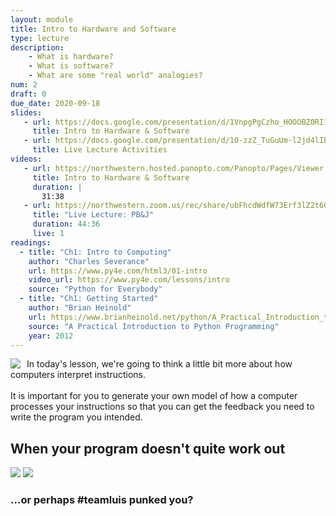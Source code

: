 ```yaml
---
layout: module
title: Intro to Hardware and Software
type: lecture
description: 
    - What is hardware?
    - What is software?
    - What are some "real world" analogies?
num: 2
draft: 0
due_date: 2020-09-18
slides:
   - url: https://docs.google.com/presentation/d/1VnpgPgCzho_HOOOBZ0RI1D7a6xNXk95PdM7T6YdqYp0/edit?usp=sharing
     title: Intro to Hardware & Software
   - url: https://docs.google.com/presentation/d/1O-zzZ_TuGuUm-l2jd4lIBF9pEr-H0F9A8VU7XKopyk4/edit?usp=sharing
     title: Live Lecture Activities
videos:
   - url: https://northwestern.hosted.panopto.com/Panopto/Pages/Viewer.aspx?id=21156fcc-da06-4c59-b6e5-ac3800cf3cd1
     title: Intro to Hardware & Software
     duration: |
       31:38
   - url: https://northwestern.zoom.us/rec/share/ubFhcdWdfW73Erf3lZ2t605oP12sje6VuwtyyPQuxHyjV9auQgXQcAid88HyhU8M.qdUYB20dDRe2O4Cz
     title: "Live Lecture: PB&J"
     duration: 44:36
     live: 1
readings:
  - title: "Ch1: Intro to Computing"
    author: "Charles Severance"
    url: https://www.py4e.com/html3/01-intro
    video_url: https://www.py4e.com/lessons/intro
    source: "Python for Everybody"
  - title: "Ch1: Getting Started"
    author: "Brian Heinold"
    url: https://www.brianheinold.net/python/A_Practical_Introduction_to_Python_Programming_Heinold.pdf
    source: "A Practical Introduction to Python Programming"
    year: 2012
---
```


<img src="../assets/images/lectures/pbj.png" style="max-width:300px;float:left;margin-right:10px;" /> In today's lesson, we're going to think a little bit more about how computers interpret instructions. <br><br>It is important for you to generate your own model of how a computer processes your instructions so that you can get the feedback you need to write the program you intended.

## When your program doesn't quite work out
<img src="../assets/images/lectures/pbj_irl.jpg" style="max-height:250px;" />
<img src="../assets/images/lectures/seamus.jpg" style="max-height:250px;" />
<h3>...or perhaps <strong>#teamluis</strong> punked you?</h3>


